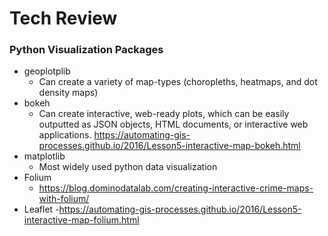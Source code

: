 # Tech Review

### Python Visualization Packages
* geoplotplib
   - Can create a variety of map-types (choropleths, heatmaps, and dot density maps)
* bokeh
   - Can create interactive, web-ready plots, which can be easily outputted as JSON objects, HTML documents, or interactive web applications.
   https://automating-gis-processes.github.io/2016/Lesson5-interactive-map-bokeh.html
* matplotlib
   - Most widely used python data visualization
* Folium
   - https://blog.dominodatalab.com/creating-interactive-crime-maps-with-folium/
* Leaflet
   -https://automating-gis-processes.github.io/2016/Lesson5-interactive-map-folium.html
